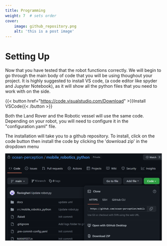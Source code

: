 ```yaml
---
title: Programming
weight: 7  # sets order
cover: 
    image: github_repository.png
    alt: 'this is a post image'
---
```


# Setting Up 

Now that you have tested that the robot functions correctly. We will begin to go through the main body of code that you will be using thoughout your project. 
It is highly suggested to install VS code, (a code editor like spyder and Jupyter Notebook), as it will show all the python files that you need to work with on the side. 

{{< button href="https://code.visualstudio.com/Download" >}}Install VSCode{{< /button >}}

Both the Land Rover and the Robotic vessel will use the same code. Depending on your robot, you will need to configure it in the "configuration.yaml" file.

The installation will take you to a github repository. To install, click on the code button then install the code by clicking the 'download zip' in the dropdown menu 

![github_repo](static/github_repo.png)



